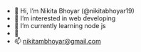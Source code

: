 - 👋 Hi, I’m Nikita Bhoyar (@nikitabhoyar19)
- 👀 I’m interested in web developing
- 🌱 I’m currently learning node js
- 💞️ 
- 📫 nikitambhoyar@gmail.com

<!---
nikitabhoyar19/nikitabhoyar19 is a ✨ special ✨ repository because its `README.md` (this file) appears on your GitHub profile.
You can click the Preview link to take a look at your changes.
--->
